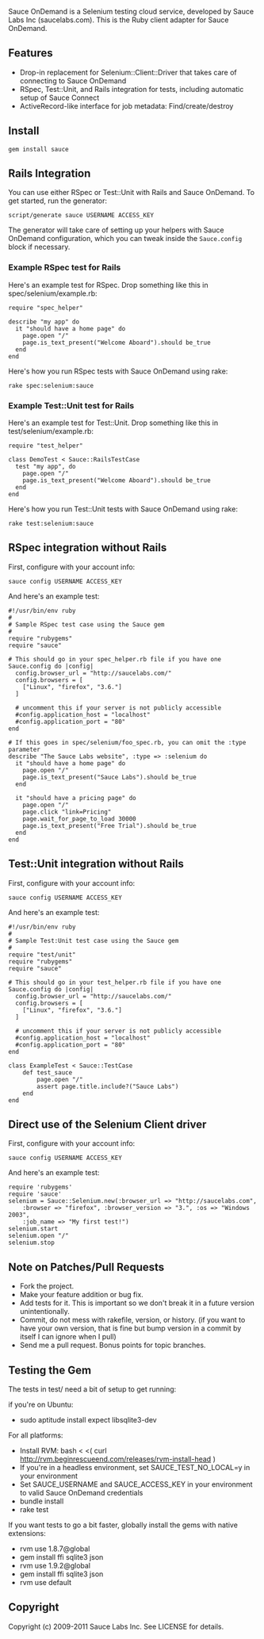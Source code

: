 Sauce OnDemand is a Selenium testing cloud service, developed by Sauce Labs Inc
(saucelabs.com). This is the Ruby client adapter for Sauce OnDemand.

Features
--------

*   Drop-in replacement for Selenium::Client::Driver that takes care of connecting to Sauce OnDemand
*   RSpec, Test::Unit, and Rails integration for tests, including automatic setup of Sauce Connect
*   ActiveRecord-like interface for job metadata: Find/create/destroy

Install
-------

`gem install sauce`

Rails Integration
-------

You can use either RSpec or Test::Unit with Rails and Sauce OnDemand.  To get started, run the generator:

`script/generate sauce USERNAME ACCESS_KEY`

The generator will take care of setting up your helpers with Sauce OnDemand
configuration, which you can tweak inside the `Sauce.config` block if necessary.

### Example RSpec test for Rails

Here's an example test for RSpec.  Drop something like this in spec/selenium/example.rb:

    require "spec_helper"
    
    describe "my app" do
      it "should have a home page" do
        page.open "/"
        page.is_text_present("Welcome Aboard").should be_true
      end
    end

Here's how you run RSpec tests with Sauce OnDemand using rake:

`rake spec:selenium:sauce`

### Example Test::Unit test for Rails

Here's an example test for Test::Unit.  Drop something like this in test/selenium/example.rb:

    require "test_helper"
    
    class DemoTest < Sauce::RailsTestCase
      test "my app", do
        page.open "/"
        page.is_text_present("Welcome Aboard").should be_true
      end
    end

Here's how you run Test::Unit tests with Sauce OnDemand using rake:

`rake test:selenium:sauce`

RSpec integration without Rails
-------------------------------

First, configure with your account info:

`sauce config USERNAME ACCESS_KEY`

And here's an example test:

    #!/usr/bin/env ruby
    #
    # Sample RSpec test case using the Sauce gem
    #
    require "rubygems"
    require "sauce"
    
    # This should go in your spec_helper.rb file if you have one
    Sauce.config do |config|
      config.browser_url = "http://saucelabs.com/"
      config.browsers = [
        ["Linux", "firefox", "3.6."]
      ]
    
      # uncomment this if your server is not publicly accessible
      #config.application_host = "localhost"
      #config.application_port = "80"
    end
    
    # If this goes in spec/selenium/foo_spec.rb, you can omit the :type parameter
    describe "The Sauce Labs website", :type => :selenium do
      it "should have a home page" do
        page.open "/"
        page.is_text_present("Sauce Labs").should be_true
      end
    
      it "should have a pricing page" do
        page.open "/"
        page.click "link=Pricing"
        page.wait_for_page_to_load 30000
        page.is_text_present("Free Trial").should be_true
      end
    end

Test::Unit integration without Rails
------------------------------------

First, configure with your account info:

`sauce config USERNAME ACCESS_KEY`

And here's an example test:

    #!/usr/bin/env ruby
    #
    # Sample Test:Unit test case using the Sauce gem
    #
    require "test/unit"
    require "rubygems"
    require "sauce"
    
    # This should go in your test_helper.rb file if you have one
    Sauce.config do |config|
      config.browser_url = "http://saucelabs.com/"
      config.browsers = [
        ["Linux", "firefox", "3.6."]
      ]
    
      # uncomment this if your server is not publicly accessible
      #config.application_host = "localhost"
      #config.application_port = "80"
    end
    
    class ExampleTest < Sauce::TestCase
        def test_sauce
            page.open "/"
            assert page.title.include?("Sauce Labs")
        end
    end

Direct use of the Selenium Client driver
----------------------------------------

First, configure with your account info:

`sauce config USERNAME ACCESS_KEY`

And here's an example test:

    require 'rubygems'
    require 'sauce'
    selenium = Sauce::Selenium.new(:browser_url => "http://saucelabs.com",
        :browser => "firefox", :browser_version => "3.", :os => "Windows 2003",
        :job_name => "My first test!")
    selenium.start
    selenium.open "/"
    selenium.stop

Note on Patches/Pull Requests
----------------------------- 

*   Fork the project.
*   Make your feature addition or bug fix.
*   Add tests for it. This is important so we don't break it in a future version unintentionally.
*   Commit, do not mess with rakefile, version, or history. (if you want to have your own version, that is fine but bump version in a commit by itself I can ignore when I pull)
*   Send me a pull request. Bonus points for topic branches.

Testing the Gem
---------------

The tests in test/ need a bit of setup to get running:

if you're on Ubuntu:

* sudo aptitude install expect libsqlite3-dev

For all platforms:

* Install RVM: bash < <( curl http://rvm.beginrescueend.com/releases/rvm-install-head )
* If you're in a headless environment, set SAUCE_TEST_NO_LOCAL=y in your environment
* Set SAUCE_USERNAME and SAUCE_ACCESS_KEY in your environment to valid Sauce OnDemand credentials
* bundle install
* rake test

If you want tests to go a bit faster, globally install the gems with native extensions:

* rvm use 1.8.7@global
* gem install ffi sqlite3 json
* rvm use 1.9.2@global
* gem install ffi sqlite3 json
* rvm use default

Copyright
---------

Copyright (c) 2009-2011 Sauce Labs Inc. See LICENSE for details.
